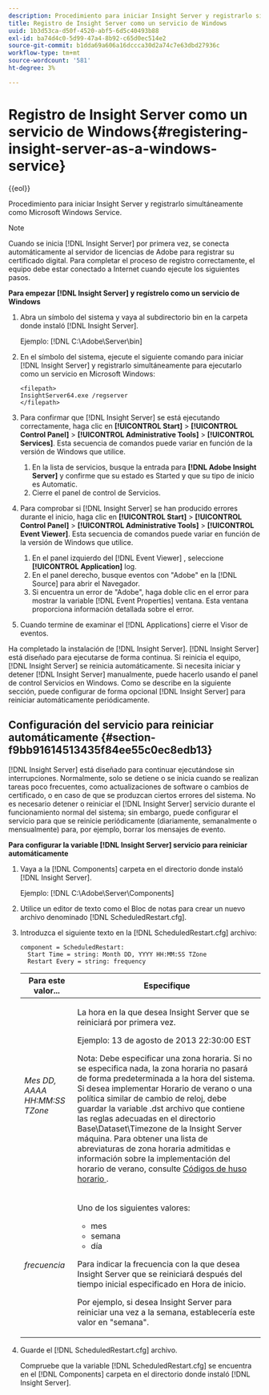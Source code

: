 ```yaml
---
description: Procedimiento para iniciar Insight Server y registrarlo simultáneamente como Microsoft Windows Service.
title: Registro de Insight Server como un servicio de Windows
uuid: 1b3d53ca-d50f-4520-abf5-6d5c40493b88
exl-id: ba74d4c0-5d99-47a4-8b92-c65d0ec514e2
source-git-commit: b1dda69a606a16dccca30d2a74c7e63dbd27936c
workflow-type: tm+mt
source-wordcount: '581'
ht-degree: 3%

---
```


# Registro de Insight Server como un servicio de Windows{#registering-insight-server-as-a-windows-service}

{{eol}}

Procedimiento para iniciar Insight Server y registrarlo simultáneamente como Microsoft Windows Service.

>[!NOTE]
>
>Cuando se inicia [!DNL Insight Server] por primera vez, se conecta automáticamente al servidor de licencias de Adobe para registrar su certificado digital. Para completar el proceso de registro correctamente, el equipo debe estar conectado a Internet cuando ejecute los siguientes pasos.

**Para empezar [!DNL Insight Server] y regístrelo como un servicio de Windows**

1. Abra un símbolo del sistema y vaya al subdirectorio bin en la carpeta donde instaló [!DNL Insight Server].

   Ejemplo: [!DNL C:\Adobe\Server\bin]

1. En el símbolo del sistema, ejecute el siguiente comando para iniciar [!DNL Insight Server] y registrarlo simultáneamente para ejecutarlo como un servicio en Microsoft Windows:

   ```
   <filepath>
   InsightServer64.exe /regserver 
   </filepath>
   ```

1. Para confirmar que [!DNL Insight Server] se está ejecutando correctamente, haga clic en **[!UICONTROL Start]** > **[!UICONTROL Control Panel]** > **[!UICONTROL Administrative Tools]** > **[!UICONTROL Services]**. Esta secuencia de comandos puede variar en función de la versión de Windows que utilice.

   1. En la lista de servicios, busque la entrada para **[!DNL Adobe Insight Server]** y confirme que su estado es Started y que su tipo de inicio es Automatic.
   1. Cierre el panel de control de Servicios.

1. Para comprobar si [!DNL Insight Server] se han producido errores durante el inicio, haga clic en **[!UICONTROL Start]** > **[!UICONTROL Control Panel]** > **[!UICONTROL Administrative Tools]** > **[!UICONTROL Event Viewer]**. Esta secuencia de comandos puede variar en función de la versión de Windows que utilice.

   1. En el panel izquierdo del [!DNL Event Viewer] , seleccione **[!UICONTROL Application]** log.
   1. En el panel derecho, busque eventos con &quot;Adobe&quot; en la [!DNL Source] para abrir el Navegador.
   1. Si encuentra un error de &quot;Adobe&quot;, haga doble clic en el error para mostrar la variable [!DNL Event Properties] ventana. Esta ventana proporciona información detallada sobre el error.

1. Cuando termine de examinar el [!DNL Applications] cierre el Visor de eventos.

Ha completado la instalación de [!DNL Insight Server]. [!DNL Insight Server] está diseñado para ejecutarse de forma continua. Si reinicia el equipo, [!DNL Insight Server] se reinicia automáticamente. Si necesita iniciar y detener [!DNL Insight Server] manualmente, puede hacerlo usando el panel de control Servicios en Windows. Como se describe en la siguiente sección, puede configurar de forma opcional [!DNL Insight Server] para reiniciar automáticamente periódicamente.

## Configuración del servicio para reiniciar automáticamente {#section-f9bb91614513435f84ee55c0ec8edb13}

[!DNL Insight Server] está diseñado para continuar ejecutándose sin interrupciones. Normalmente, solo se detiene o se inicia cuando se realizan tareas poco frecuentes, como actualizaciones de software o cambios de certificado, o en caso de que se produzcan ciertos errores del sistema. No es necesario detener o reiniciar el [!DNL Insight Server] servicio durante el funcionamiento normal del sistema; sin embargo, puede configurar el servicio para que se reinicie periódicamente (diariamente, semanalmente o mensualmente) para, por ejemplo, borrar los mensajes de evento.

**Para configurar la variable [!DNL Insight Server] servicio para reiniciar automáticamente**

1. Vaya a la [!DNL Components] carpeta en el directorio donde instaló [!DNL Insight Server].

   Ejemplo: [!DNL C:\Adobe\Server\Components]

1. Utilice un editor de texto como el Bloc de notas para crear un nuevo archivo denominado [!DNL ScheduledRestart.cfg].
1. Introduzca el siguiente texto en la [!DNL ScheduledRestart.cfg] archivo:

   ```
   component = ScheduledRestart:  
     Start Time = string: Month DD, YYYY HH:MM:SS TZone 
     Restart Every = string: frequency
   ```

   <table id="table_AC05861E141E4928BE844C8611DEC43D"> 
    <thead> 
      <tr> 
      <th colname="col1" class="entry"> Para este valor... </th> 
      <th colname="col2" class="entry"> Especifique </th> 
      </tr> 
    </thead>
    <tbody> 
      <tr> 
      <td colname="col1"> <i>Mes DD, AAAA HH:MM:SS TZone</i> </td> 
      <td colname="col2"> <p>La hora en la que desea <span class="keyword"> Insight Server </span> que se reiniciará por primera vez. </p> <p>Ejemplo: 13 de agosto de 2013 22:30:00 EST </p> <p> <p>Nota: Debe especificar una zona horaria. Si no se especifica nada, la zona horaria no pasará de forma predeterminada a la hora del sistema. Si desea implementar Horario de verano o una política similar de cambio de reloj, debe guardar la variable <span class="filepath"> .dst </span> archivo que contiene las reglas adecuadas en el directorio Base\Dataset\Timezone de la <span class="keyword"> Insight Server </span> máquina. Para obtener una lista de abreviaturas de zona horaria admitidas e información sobre la implementación del horario de verano, consulte <a href="../../../../home/c-inst-svr/c-time-zn-cds.md#concept-eed5ba32d5d347cf94b76db83b29f211"> Códigos de huso horario </a>. </p> </p> </td> 
      </tr> 
      <tr> 
      <td colname="col1"> <i>frecuencia</i> </td> 
      <td colname="col2"> <p>Uno de los siguientes valores: 
       <ul id="ul_C29A40CD8FBB4333B5FA1D9E7DAD35EC"> 
       <li id="li_9FE07DD30C524CBB81C8F7968E7C733E">mes </li> 
       <li id="li_E5E1B97ED8FB43C0BDA496C620D24A4C">semana </li> 
       <li id="li_E6043B382FAE4B5D85CAADDFA60E4902">día </li> 
       </ul> </p> <p>Para indicar la frecuencia con la que desea <span class="keyword"> Insight Server </span> que se reiniciará después del tiempo inicial especificado en Hora de inicio. </p> <p>Por ejemplo, si desea <span class="keyword"> Insight Server </span> para reiniciar una vez a la semana, establecería este valor en "semana". </p> </td> 
      </tr> 
    </tbody> 
   </table>

1. Guarde el [!DNL ScheduledRestart.cfg] archivo.

   Compruebe que la variable [!DNL ScheduledRestart.cfg] se encuentra en el [!DNL Components] carpeta en el directorio donde instaló [!DNL Insight Server].
